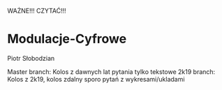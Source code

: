 WAŻNE!!! CZYTAĆ!!!

# Modulacje-Cyfrowe
Piotr Słobodzian

Master branch: Kolos z dawnych lat pytania tylko tekstowe
2k19 branch: Kolos z 2k19, kolos zdalny sporo pytań z wykresami/ukladami
